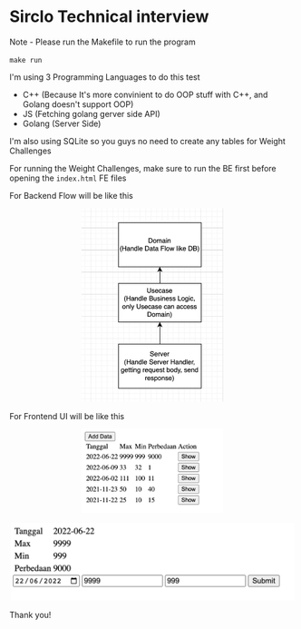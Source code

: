 # Sirclo Technical interview

Note - Please run the Makefile to run the program

`make run` 

I'm using 3 Programming Languages to do this test
- C++ (Because It's more convinient to do OOP stuff with C++, and Golang doesn't support OOP)
- JS (Fetching golang gerver side API)
- Golang (Server Side)

I'm also using SQLite so you guys no need to create any tables for Weight Challenges

For running the Weight Challenges, make sure to run the BE first before opening the `index.html` FE files

For Backend Flow will be like this <br/>
<p align="center"><img src="backend-flow.png" width="250" /></p>

For Frontend UI will be like this <br/>
<p align="center">
  <img src="frontend-flow-1.png" width="250" />
</p>
<p align="center">
  <img src="frontend-flow-2.png" width="500"/>
</p>

Thank you!
